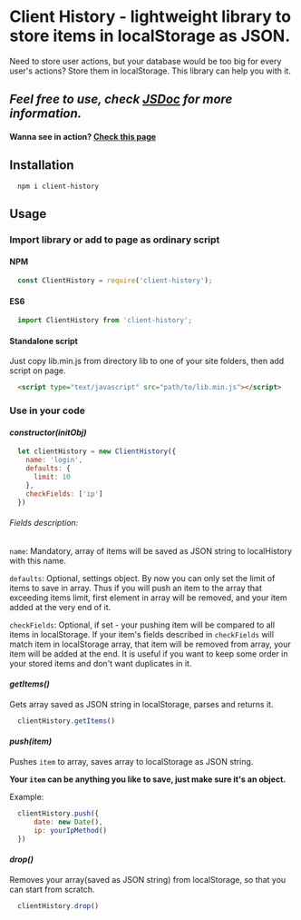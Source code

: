 # Client History - lightweight library to store items in localStorage as JSON.
Need to store user actions, but your database would be too big for every user's actions?
Store them in localStorage. This library can help you with it.

## _Feel free to use, check [JSDoc](https://github.com/bckr75/client-history/blob/master/src/index.js) for more information._
#### Wanna see in action? [Check this page](https://bckr75.github.io/client-history/tests/)

## Installation
```
  npm i client-history
```

## Usage
### Import library or add to page as ordinary script

#### NPM
```javascript
  const ClientHistory = require('client-history');
```
#### ES6
```javascript
  import ClientHistory from 'client-history';
```
#### Standalone script
Just copy lib.min.js from directory lib to one of your site folders, then add script on page.
```html
  <script type="text/javascript" src="path/to/lib.min.js"></script>
```

### Use in your code

#### _constructor(initObj)_
```javascript
  let clientHistory = new ClientHistory({
    name: 'login',
    defaults: {
      limit: 10
    },
    checkFields: ['ip']
  })
```
###### Fields description:
`name`: Mandatory, array of items will be saved as JSON string to localHistory with this name.

`defaults`: Optional, settings object. By now you can only set the limit of items to save in array. Thus if you will push an item to the array that exceeding items limit, first element in array will be removed, and your item added at the very end of it.

`checkFields`: Optional, if set - your pushing item will be compared to all items in localStorage. If your item's fields described in `checkFields` will match item in localStorage array, that item will be removed from array, your item will be added at the end. It is useful if you want to keep some order in your stored items and don't want duplicates in it.

#### _getItems()_
Gets array saved as JSON string in localStorage, parses and returns it.
```javascript
  clientHistory.getItems()
```
#### _push(item)_
Pushes `item` to array, saves array to localStorage as JSON string.

__Your `item` can be anything you like to save, just make sure it's an object.__

Example: 
```javascript
  clientHistory.push({
      date: new Date(),
      ip: yourIpMethod()
  })
```
#### _drop()_
Removes your array(saved as JSON string) from localStorage, so that you can start from scratch.
```javascript
  clientHistory.drop()
```


